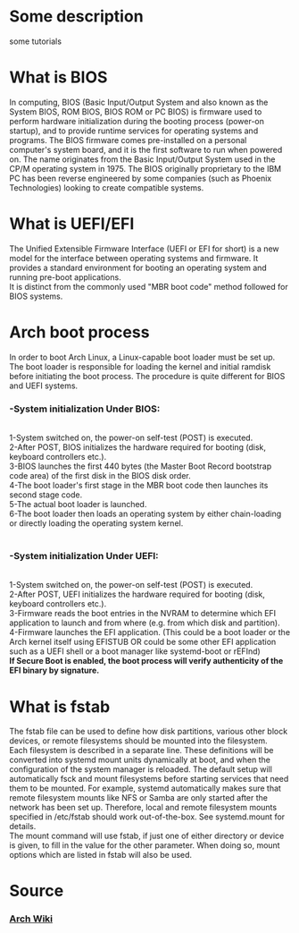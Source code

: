 # Some description
some tutorials

# What is BIOS
In computing, BIOS (Basic Input/Output System and also known as the System BIOS, ROM BIOS, BIOS ROM or PC BIOS) is firmware used to perform hardware initialization during the booting process (power-on startup), and to provide runtime services for operating systems and programs. The BIOS firmware comes pre-installed on a personal computer's system board, and it is the first software to run when powered on. The name originates from the Basic Input/Output System used in the CP/M operating system in 1975. The BIOS originally proprietary to the IBM PC has been reverse engineered by some companies (such as Phoenix Technologies) looking to create compatible systems.

# What is UEFI/EFI
The Unified Extensible Firmware Interface (UEFI or EFI for short) is a new model for the interface between operating systems and firmware. It provides a standard environment for booting an operating system and running pre-boot applications.<br>
It is distinct from the commonly used "MBR boot code" method followed for BIOS systems.

# Arch boot process
In order to boot Arch Linux, a Linux-capable boot loader must be set up. The boot loader is responsible for loading the kernel and initial ramdisk before initiating the boot process. The procedure is quite different for BIOS and UEFI systems.<br>
<h3>-System initialization Under BIOS:</h3><br>
1-System switched on, the power-on self-test (POST) is executed.<br>
2-After POST, BIOS initializes the hardware required for booting (disk, keyboard controllers etc.).<br>
3-BIOS launches the first 440 bytes (the Master Boot Record bootstrap code area) of the first disk in the BIOS disk order.<br>
4-The boot loader's first stage in the MBR boot code then launches its second stage code.<br>
5-The actual boot loader is launched.<br>
6-The boot loader then loads an operating system by either chain-loading or directly loading the operating system kernel.<br><br>

<h3>-System initialization Under UEFI:</h3><br>
1-System switched on, the power-on self-test (POST) is executed.<br>
2-After POST, UEFI initializes the hardware required for booting (disk, keyboard controllers etc.).<br>
3-Firmware reads the boot entries in the NVRAM to determine which EFI application to launch and from where (e.g. from which disk and partition).<br>
4-Firmware launches the EFI application. (This could be a boot loader or the Arch kernel itself using EFISTUB OR could be some other EFI application such as a UEFI shell or a boot manager like systemd-boot or rEFInd)<br>
<b>If Secure Boot is enabled, the boot process will verify authenticity of the EFI binary by signature. </b><br>

# What is fstab
The fstab file can be used to define how disk partitions, various other block devices, or remote filesystems should be mounted into the filesystem.<br>
Each filesystem is described in a separate line. These definitions will be converted into systemd mount units dynamically at boot, and when the configuration of the system manager is reloaded. The default setup will automatically fsck and mount filesystems before starting services that need them to be mounted. For example, systemd automatically makes sure that remote filesystem mounts like NFS or Samba are only started after the network has been set up. Therefore, local and remote filesystem mounts specified in /etc/fstab should work out-of-the-box. See systemd.mount for details. <br>
The mount command will use fstab, if just one of either directory or device is given, to fill in the value for the other parameter. When doing so, mount options which are listed in fstab will also be used. 

# Source
<a href="https://wiki.archlinux.org">
  <h3>Arch Wiki</h3>
</a>
